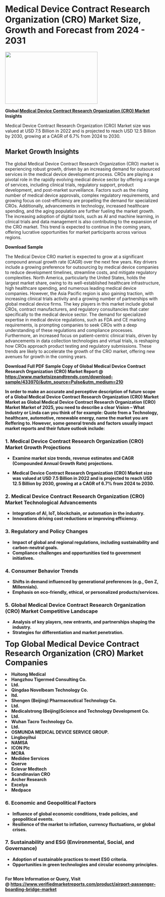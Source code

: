 <H1>Medical Device Contract Research Organization (CRO) Market Size, Growth and Forecast from 2024 - 2031</H1><img class="aligncenter size-medium wp-image-584254" src="https://thirdeyenews.in/wp-content/uploads/2024/09/Global-Market-Research-300x168.jpeg" alt="" width="300" height="168" /><p><strong>Global&nbsp;<a href="https://www.marketsizeandtrends.com/download-sample/433970/&amp;utm_source=Pulse&amp;utm_medium=210">Medical Device Contract Research Organization (CRO) Market</a> Insights</strong></p><p>Medical Device Contract Research Organization (CRO) Market size was valued at USD 7.5 Billion in 2022 and is projected to reach USD 12.5 Billion by 2030, growing at a CAGR of 6.7% from 2024 to 2030.</p><p><h2>Market Growth Insights</h2> <p>The global Medical Device Contract Research Organization (CRO) market is experiencing robust growth, driven by an increasing demand for outsourced services in the medical device development process. CROs are playing a pivotal role in the rapidly evolving medical device sector by offering a range of services, including clinical trials, regulatory support, product development, and post-market surveillance. Factors such as the rising number of medical device approvals, complex regulatory requirements, and growing focus on cost-efficiency are propelling the demand for specialized CROs. Additionally, advancements in technology, increased healthcare spending, and the aging population are further fueling the market growth. The increasing adoption of digital tools, such as AI and machine learning, in clinical trials and data management is also contributing to the expansion of the CRO market. This trend is expected to continue in the coming years, offering lucrative opportunities for market participants across various regions.</p> <p><strong>Download Sample</strong></p> <p>The Medical Device CRO market is expected to grow at a significant compound annual growth rate (CAGR) over the next few years. Key drivers include a growing preference for outsourcing by medical device companies to reduce development timelines, streamline costs, and mitigate regulatory complexities. North America, particularly the United States, holds the largest market share, owing to its well-established healthcare infrastructure, high healthcare spending, and numerous leading medical device companies. However, the Asia Pacific region is also gaining traction, with increasing clinical trials activity and a growing number of partnerships with global medical device firms. The key players in this market include global CROs, contract manufacturers, and regulatory consultancies that cater specifically to the medical device sector. The demand for specialized expertise in medical device regulations, such as FDA and CE marking requirements, is prompting companies to seek CROs with a deep understanding of these regulations and compliance processes. Furthermore, an increased focus on patient-centric clinical trials, driven by advancements in data collection technologies and virtual trials, is reshaping how CROs approach product testing and regulatory submissions. These trends are likely to accelerate the growth of the CRO market, offering new avenues for growth in the coming years. <p><strong></p><p><span class=""><strong>Download Full PDF Sample Copy of Global Medical Device Contract Research Organization (CRO) Market Report</strong> @ <a href="https://www.marketsizeandtrends.com/download-sample/433970/&amp;utm_source=Pulse&amp;utm_medium=210" target="_blank">https://www.marketsizeandtrends.com/download-sample/433970/&amp;utm_source=Pulse&amp;utm_medium=210</a></span></p><p>In order to make an accurate and perceptive description of future scope of a Global&nbsp;Medical Device Contract Research Organization (CRO) Market Market as Global&nbsp;Medical Device Contract Research Organization (CRO) Market Market of 2025, you need to describe a clear Vision &ndash; What Industry or Linda can you think of for example: Quote from a Technology, healthcare, automotive, renewable energy, name the market you are Reffering to. However, some general trends and factors usually impact market reports and their future outlook include:</p><h3>1.&nbsp;<strong>Medical Device Contract Research Organization (CRO) Market Growth Projections</strong></h3><ul><li>Examine market size trends, revenue estimates and CAGR (Compounded Annual Growth Rate) projections.</li><li><p>Medical Device Contract Research Organization (CRO) Market size was valued at USD 7.5 Billion in 2022 and is projected to reach USD 12.5 Billion by 2030, growing at a CAGR of 6.7% from 2024 to 2030.</p></li></ul><h3>2.&nbsp;<strong>Medical Device Contract Research Organization (CRO) Market Technological Advancements</strong></h3><ul><li>Integration of AI, IoT, blockchain, or automation in the industry.</li><li>Innovations driving cost reductions or improving efficiency.</li></ul><h3>3.&nbsp;<strong>Regulatory and Policy Changes</strong></h3><ul><li>Impact of global and regional regulations, including sustainability and carbon-neutral goals.</li><li>Compliance challenges and opportunities tied to government initiatives.</li></ul><h3>4.&nbsp;<strong>Consumer Behavior Trends</strong></h3><ul><li>Shifts in demand influenced by generational preferences (e.g., Gen Z, Millennials).</li><li>Emphasis on eco-friendly, ethical, or personalized products/services.</li></ul><h3>5.&nbsp;<strong>Global Medical Device Contract Research Organization (CRO) Market Competitive Landscape</strong></h3><ul><li>Analysis of key players, new entrants, and partnerships shaping the industry.</li><li>Strategies for differentiation and market penetration.</li></ul><p data-pm-slice="1 1 []"><span style="color: inherit; font-family: inherit; font-size: 25px;">Top Global Medical Device Contract Research Organization (CRO) Market Companies</span></p><div class="" data-test-id=""><p><li>Huitong Medical</li><li> Hangzhou Tigermed Consulting Co.</li><li>Ltd.</li><li> Qingdao Novelbeam Technology Co.</li><li>ltd.</li><li> Shengen (Beijing) Pharmaceutical Technology Co.</li><li> Ltd.</li><li> Medicalstrong (Beijing)Science and Technology Development Co.</li><li> Ltd.</li><li> Wuhan Tacro Technology Co.</li><li>Ltd.</li><li> OSMUNDA MEDICAL DEVICE SERVICE GROUP.</li><li> Lingboyihui</li><li> NAMSA</li><li> ICON Plc</li><li> MCRA</li><li> Medidee Services</li><li> Qserve</li><li> Eclevar Medtech</li><li> Scandinavian CRO</li><li> Archer Research</li><li> Excelya</li><li> Medpace</li></p></div><h3>6.&nbsp;<strong>Economic and Geopolitical Factors</strong></h3><ul><li>Influence of global economic conditions, trade policies, and geopolitical events.</li><li>Resilience of the market to inflation, currency fluctuations, or global crises.</li></ul><h3>7.&nbsp;<strong>Sustainability and ESG (Environmental, Social, and Governance)</strong></h3><ul><li>Adoption of sustainable practices to meet ESG criteria.</li><li>Opportunities in green technologies and circular economy principles.</li></ul><h2><strong style="font-size: 14px;">For More Information or Query, Visit @&nbsp;</strong><a style="background-color: #ffffff; font-size: 14px;" href="https://www.marketsizeandtrends.com/report/medical-device-contract-research-organization-cro-market/" target="_blank">https://www.verifiedmarketreports.com/product/airport-passenger-boarding-bridge-market</a></h2>
